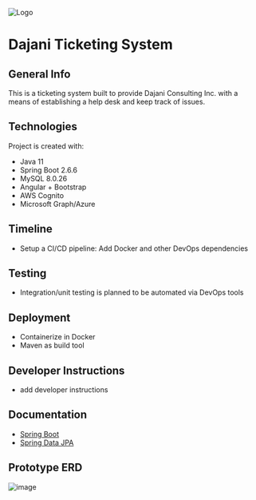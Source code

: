 ![Logo](https://dajanico.com/wp-content/uploads/2022/02/Dajanico-Logo.png)

# Dajani Ticketing System

## General Info
This is a ticketing system built to provide Dajani Consulting Inc. with a means of establishing a help desk and keep track of issues.

## Technologies
Project is created with:
* Java 11
* Spring Boot 2.6.6
* MySQL 8.0.26
* Angular + Bootstrap
* AWS Cognito
* Microsoft Graph/Azure

## Timeline
- Setup a CI/CD pipeline: Add Docker and other DevOps dependencies

## Testing
- Integration/unit testing is planned to be automated via DevOps tools

## Deployment
- Containerize in Docker
- Maven as build tool

## Developer Instructions
- add developer instructions

## Documentation
- [Spring Boot](https://docs.spring.io/spring-boot/docs/current/reference/htmlsingle/)
- [Spring Data JPA](https://docs.spring.io/spring-data/jpa/docs/current/reference/html/)


## Prototype ERD
![image](https://drive.google.com/uc?export=view&id=1ibhYAdo-AO46mM2XA1NBq2tuXvB1CC0d)

